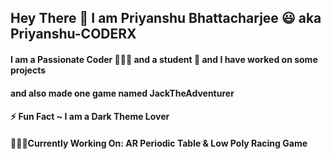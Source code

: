 
## Hey There 👋 I am Priyanshu Bhattacharjee 😃 aka Priyanshu-CODERX
#### I am a Passionate Coder 👨🏻‍💻 and a student 🤟 and I have worked on some projects
#### and also made one game named JackTheAdventurer

#### ⚡ Fun Fact ~ I am a Dark Theme Lover
#### 👨🏻‍💻Currently Working On: AR Periodic Table & Low Poly Racing Game
